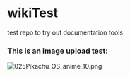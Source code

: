 
# wikiTest
test repo to try out documentation tools

### This is an image upload test:
![025Pikachu_OS_anime_10.png]({{site.baseurl}}/025Pikachu_OS_anime_10.png)
